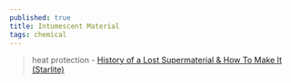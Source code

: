 ```yaml
---
published: true
title: Intumescent Material
tags: chemical
---
```

> heat protection - [History of a Lost Supermaterial & How To Make It (Starlite)](https://www.youtube.com/watch?v=0IbWampaEcM)
